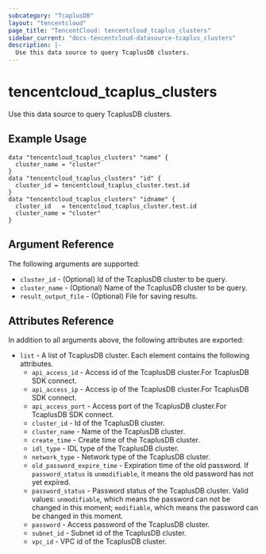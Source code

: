 ```yaml
---
subcategory: "TcaplusDB"
layout: "tencentcloud"
page_title: "TencentCloud: tencentcloud_tcaplus_clusters"
sidebar_current: "docs-tencentcloud-datasource-tcaplus_clusters"
description: |-
  Use this data source to query TcaplusDB clusters.
---
```


# tencentcloud_tcaplus_clusters

Use this data source to query TcaplusDB clusters.

## Example Usage

```hcl
data "tencentcloud_tcaplus_clusters" "name" {
  cluster_name = "cluster"
}
data "tencentcloud_tcaplus_clusters" "id" {
  cluster_id = tencentcloud_tcaplus_cluster.test.id
}
data "tencentcloud_tcaplus_clusters" "idname" {
  cluster_id   = tencentcloud_tcaplus_cluster.test.id
  cluster_name = "cluster"
}
```

## Argument Reference

The following arguments are supported:

* `cluster_id` - (Optional) Id of the TcaplusDB cluster to be query.
* `cluster_name` - (Optional) Name of the TcaplusDB cluster to be query.
* `result_output_file` - (Optional) File for saving results.

## Attributes Reference

In addition to all arguments above, the following attributes are exported:

* `list` - A list of TcaplusDB cluster. Each element contains the following attributes.
  * `api_access_id` - Access id of the TcaplusDB cluster.For TcaplusDB SDK connect.
  * `api_access_ip` - Access ip of the TcaplusDB cluster.For TcaplusDB SDK connect.
  * `api_access_port` - Access port of the TcaplusDB cluster.For TcaplusDB SDK connect.
  * `cluster_id` - Id of the TcaplusDB cluster.
  * `cluster_name` - Name of the TcaplusDB cluster.
  * `create_time` - Create time of the TcaplusDB cluster.
  * `idl_type` - IDL type of the TcaplusDB cluster.
  * `network_type` - Network type of the TcaplusDB cluster.
  * `old_password_expire_time` - Expiration time of the old password. If `password_status` is `unmodifiable`, it means the old password has not yet expired.
  * `password_status` - Password status of the TcaplusDB cluster. Valid values: `unmodifiable`, which means the password can not be changed in this moment; `modifiable`, which means the password can be changed in this moment.
  * `password` - Access password of the TcaplusDB cluster.
  * `subnet_id` - Subnet id of the TcaplusDB cluster.
  * `vpc_id` - VPC id of the TcaplusDB cluster.


